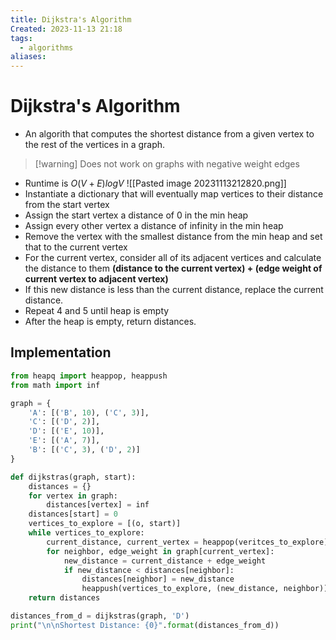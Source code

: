 ```yaml
---
title: Dijkstra's Algorithm
Created: 2023-11-13 21:18
tags:
  - algorithms
aliases:
---
```

# Dijkstra's Algorithm
- An algorith that computes the shortest distance from a given vertex to the rest of the vertices in a graph.

>[!warning] Does not work on graphs with negative weight edges

- Runtime is $O(V+E)log V$
![[Pasted image 20231113212820.png]]
- Instantiate a dictionary that will eventually map vertices to their distance from the start vertex
- Assign the start vertex a distance of 0 in the min heap
- Assign every other vertex a distance of infinity in the min heap
- Remove the vertex with the smallest distance from the min heap and set that to the current vertex
- For the current vertex, consider all of its adjacent vertices and calculate the distance to them **(distance to the current vertex) + (edge weight of current vertex to adjacent vertex)**
- If this new distance is less than the current distance, replace the current distance.
- Repeat 4 and 5 until heap is empty
- After the heap is empty, return distances.

## Implementation
```Python
from heapq import heappop, heappush
from math import inf

graph = {
	'A': [('B', 10), ('C', 3)],
	'C': [('D', 2)],
	'D': [('E', 10)],
	'E': [('A', 7)],
	'B': [('C', 3), ('D', 2)]
}

def dijkstras(graph, start):
	distances = {}
	for vertex in graph:
		distances[vertex] = inf
	distances[start] = 0
	vertices_to_explore = [(o, start)]
	while vertices_to_explore:
		current_distance, current_vertex = heappop(veritces_to_explore)
		for neighbor, edge_weight in graph[current_vertex]:
			new_distance = current_distance + edge_weight
			if new_distance < distances[neighbor]:
				distances[neighbor] = new_distance
				heappush(vertices_to_explore, (new_distance, neighbor))
	return distances

distances_from_d = dijkstras(graph, 'D')
print("\n\nShortest Distance: {0}".format(distances_from_d))
```



